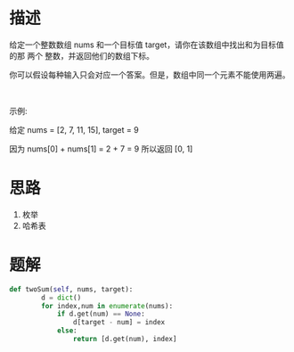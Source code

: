 # 描述
给定一个整数数组 nums 和一个目标值 target，请你在该数组中找出和为目标值的那 两个 整数，并返回他们的数组下标。

你可以假设每种输入只会对应一个答案。但是，数组中同一个元素不能使用两遍。

 

示例:

给定 nums = [2, 7, 11, 15], target = 9

因为 nums[0] + nums[1] = 2 + 7 = 9
所以返回 [0, 1]
# 思路
1. 枚举
2. 哈希表
# 题解
```python
def twoSum(self, nums, target):
        d = dict()
        for index,num in enumerate(nums):
            if d.get(num) == None:
                d[target - num] = index
            else:
                return [d.get(num), index]
```